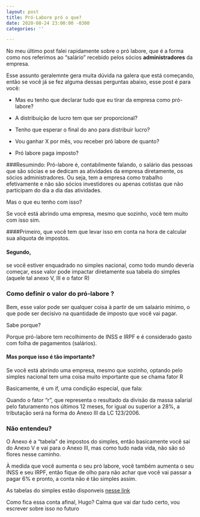 ```yaml
---
layout: post
title: Pró-Labore pró o que?
date: 2020-08-24 23:00:00 -0300
categories: ''

---
```

No meu último post falei rapidamente sobre o pró labore, que é a forma como nos referimos ao “salário” recebido pelos sócios **administradores** da empresa.

Esse assunto geralemnte gera muita dúvida na galera que está começando, então se você já se fez alguma dessas perguntas abaixo, esse post é para você:

- Mas eu tenho que declarar tudo que eu tirar da empresa como pró-labore?

- A distribuição de lucro tem que ser proporcional?

- Tenho que esperar o final do ano para distribuir lucro?

- Vou ganhar X por mês, vou receber pró labore de quanto?

- Pró labore paga imposto?

###Resumindo:
Pró-labore é, contabilmente falando, o salário das pessoas que são sócias e se dedicam as atividades da empresa diretamente, os sócios administradores. Ou seja, tem a empresa como trabalho efetivamente e não são sócios investidores ou apenas cotistas que não participam do dia a dia das atividades.

Mas o que eu tenho com isso?

Se você está abrindo uma empresa, mesmo que sozinho, você tem muito com isso sim.

####Primeiro, 
que você tem que levar isso em conta na hora de calcular sua aliquota de impostos.

#### Segundo,
se você estiver enquadrado no simples nacional, como todo mundo deveria começar, esse valor pode impactar diretamente sua tabela do simples (aquele tal anexo V, III e o fator R)

### Como definir o valor do pró-labore ?

Bem, esse valor pode ser qualquer coisa à partir de um salaário mínimo, o que pode ser decisivo na quantidade de imposto que você vai pagar.

Sabe porque?

Porque pró-labore tem recolhimento de INSS e IRPF e é considerado gasto com folha de pagamentos (salários).

#### Mas porque isso é tão importante?

Se você está abrindo uma empresa, mesmo que sozinho, optando pelo simples nacional tem uma coisa muito importante que se chama fator R

Basicamente, é um if, uma condição especial, que fala:

Quando o fator “r”, que representa o resultado da divisão da massa salarial pelo faturamento nos últimos 12 meses, for igual ou superior a 28%, a tributação será na forma do Anexo III da LC 123/2006.

### Não entendeu? 

O Anexo é a “tabela” de impostos do simples, então basicamente você sai do Anexo V e vai para o Anexo III, mas como tudo nada vida, não são só flores nesse caminho.

À medida que você aumenta o seu pró labore, você também aumenta o seu INSS e seu IRPF, então fique de olho para não achar que você vai passar a pagar 6% e pronto, a conta não é tão simples assim.

As tabelas do simples estão disponveis [nesse link](https://www.contabilizei.com.br/contabilidade-online/tabela-simples-nacional-completa/)

Como fica essa conta afinal, Hugo?
Calma que vai dar tudo certo, vou escrever sobre isso no futuro